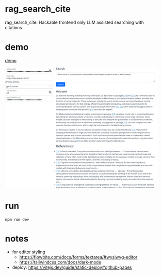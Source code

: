 # rag_search_cite

rag_search_cite: Hackable frontend only LLM assisted searching with citations


# demo

[demo](https://wassname.github.io/rag_search_cite/)

![screenshot](assets/preview.png)

# run

```npm
npm run dev
```

# notes

- for editor styling 
  - <https://flowbite.com/docs/forms/textarea/#wysiwyg-editor>
  - <https://tailwindcss.com/docs/dark-mode>
- deploy: <https://vitejs.dev/guide/static-deploy#github-pages>

